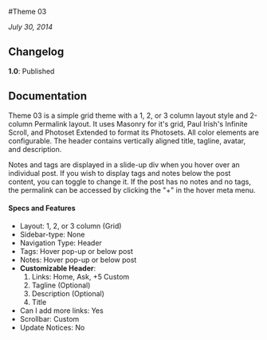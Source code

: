 #Theme 03

*July 30, 2014*

## Changelog

**1.0**: Published

## Documentation

Theme 03 is a simple grid theme with a 1, 2, or 3 column layout style and 2-column Permalink layout. It uses Masonry for it's grid, Paul Irish's Infinite Scroll, and Photoset Extended to format its Photosets. All color elements are configurable. The header contains vertically aligned title, tagline, avatar, and description.

Notes and tags are displayed in a slide-up div when you hover over an individual post. If you wish to display tags and notes below the post content, you can toggle to change it. If the post has no notes and no tags, the permalink can be accessed by clicking the "+" in the hover meta menu.

#### Specs and Features

- Layout: 1, 2, or 3 column (Grid)
- Sidebar-type: None
- Navigation Type: Header
- Tags: Hover pop-up or below post
- Notes: Hover pop-up or below post
- **Customizable Header**:   
   1. Links: Home, Ask, +5 Custom 
   1. Tagline (Optional)  
   1. Description (Optional)  
   1. Title
- Can I add more links: Yes
- Scrollbar: Custom
- Update Notices: No
